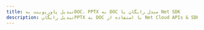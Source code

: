 ---title: تبدیل پاورپوینت بهDOC، PPTX به DOC مبدل رایگان یا Net SDKdescription: تبدیل رایگانPPTX به DOC با استفاده از Net Cloud APIs & SDK. همچنین اسناد Microsoft PowerPoint را در Cloud ایجاد، ویرایش و رندر کنید.---